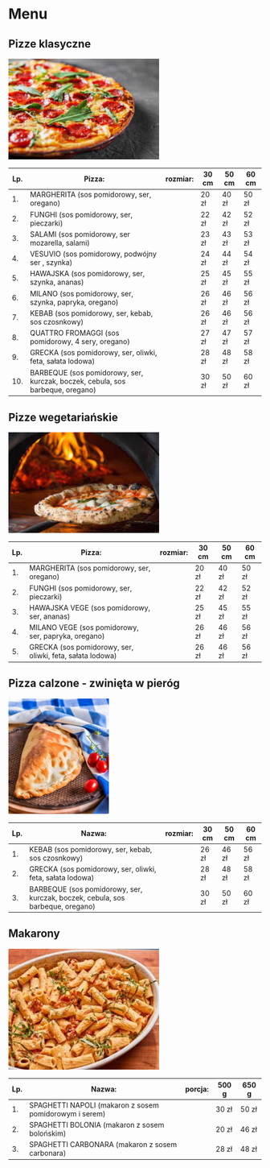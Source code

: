 # Menu

## Pizze klasyczne

<img src = "PizzaImg/pobrane.jpg" width = 300>

|Lp.| Pizza:                                                                           | rozmiar:           | 30 cm | 50 cm | 60 cm |
|---|----------------------------------------------------------------------------------|--------------------|-------|-------|-------|
|1. |MARGHERITA (sos pomidorowy, ser, oregano)                                         |                    | 20 zł | 40 zł | 50 zł |
|2. |FUNGHI (sos pomidorowy, ser, pieczarki)                                           |                    | 22 zł | 42 zł | 52 zł |
|3. |SALAMI (sos pomidorowy, ser mozarella, salami)                                    |                    | 23 zł | 43 zł | 53 zł |
|4. |VESUVIO (sos pomidorowy, podwójny ser , szynka)                                   |                    | 24 zł | 44 zł | 54 zł |
|5. |HAWAJSKA (sos pomidorowy, ser, szynka, ananas)                                    |                    | 25 zł | 45 zł | 55 zł |
|6. |MILANO (sos pomidorowy, ser, szynka, papryka, oregano)                            |                    | 26 zł | 46 zł | 56 zł |
|7. |KEBAB (sos pomidorowy, ser, kebab, sos czosnkowy)                                 |                    | 26 zł | 46 zł | 56 zł |
|8. |QUATTRO FROMAGGI (sos pomidorowy, 4 sery, oregano)                                |                    | 27 zł | 47 zł | 57 zł |
|9. |GRECKA (sos pomidorowy, ser, oliwki, feta, sałata lodowa)                         |                    | 28 zł | 48 zł | 58 zł |
|10.|BARBEQUE (sos pomidorowy, ser, kurczak, boczek, cebula, sos barbeque, oregano)    |                    | 30 zł | 50 zł | 60 zł |

## Pizze wegetariańskie 

<img src = "PizzaImg/pobrane (1).jpg" width = 300>

|Lp.| Pizza:                                                                           | rozmiar:           | 30 cm | 50 cm | 60 cm |
|---|----------------------------------------------------------------------------------|--------------------|-------|-------|-------|
|1. |MARGHERITA (sos pomidorowy, ser, oregano)                                         |                    | 20 zł | 40 zł | 50 zł |
|2. |FUNGHI (sos pomidorowy, ser, pieczarki)                                           |                    | 22 zł | 42 zł | 52 zł |
|3. |HAWAJSKA VEGE (sos pomidorowy, ser, ananas)                                       |                    | 25 zł | 45 zł | 55 zł |
|4. |MILANO VEGE (sos pomidorowy, ser, papryka, oregano)                               |                    | 26 zł | 46 zł | 56 zł |
|5. |GRECKA (sos pomidorowy, ser, oliwki, feta, sałata lodowa)                         |                    | 26 zł | 46 zł | 56 zł |

## Pizza calzone - zwinięta w pieróg

<img src = "PizzaImg/pizza-calzone.jpeg" width = 200>

|Lp.| Nazwa:                                                                           | rozmiar:           | 30 cm | 50 cm | 60 cm |
|---|----------------------------------------------------------------------------------|--------------------|-------|-------|-------|
|1. |KEBAB (sos pomidorowy, ser, kebab, sos czosnkowy)                                 |                    | 26 zł | 46 zł | 56 zł |
|2. |GRECKA (sos pomidorowy, ser, oliwki, feta, sałata lodowa)                         |                    | 28 zł | 48 zł | 58 zł |
|3. |BARBEQUE (sos pomidorowy, ser, kurczak, boczek, cebula, sos barbeque, oregano)    |                    | 30 zł | 50 zł | 60 zł |

## Makarony

<img src = "PizzaImg/pobrane (3).jpg" width = 300>

|Lp.| Nazwa:                                                               | porcja:            | 500 g | 650 g | 
|---|----------------------------------------------------------------------|--------------------|-------|-------|
|1. |SPAGHETTI NAPOLI (makaron z sosem pomidorowym i serem)                |                    | 30 zł | 50 zł | 
|2. |SPAGHETTI BOLONIA (makaron z sosem bolońskim)                         |                    | 20 zł | 46 zł | 
|3. |SPAGHETTI CARBONARA (makaron z sosem carbonara)                       |                    | 28 zł | 48 zł | 
